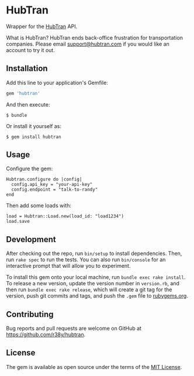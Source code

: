 # HubTran

Wrapper for the [HubTran](https://www.hubtran.com/) API. 

What is HubTran? HubTran ends back-office frustration for transportation companies. Please email support@hubtran.com if you would like an account to try it out. 

## Installation

Add this line to your application's Gemfile:

```ruby
gem 'hubtran'
```

And then execute:

    $ bundle

Or install it yourself as:

    $ gem install hubtran

## Usage

Configure the gem:

```
Hubtran.configure do |config|
  config.api_key = "your-api-key"
  config.endpoint = "talk-to-randy"
end
```

Then add some loads with:

```
load = Hubtran::Load.new(load_id: "load1234")
load.save
```

## Development

After checking out the repo, run `bin/setup` to install dependencies. Then, run `rake spec` to run the tests. You can also run `bin/console` for an interactive prompt that will allow you to experiment.

To install this gem onto your local machine, run `bundle exec rake install`. To release a new version, update the version number in `version.rb`, and then run `bundle exec rake release`, which will create a git tag for the version, push git commits and tags, and push the `.gem` file to [rubygems.org](https://rubygems.org).

## Contributing

Bug reports and pull requests are welcome on GitHub at https://github.com/r38y/hubtran.


## License

The gem is available as open source under the terms of the [MIT License](http://opensource.org/licenses/MIT).

